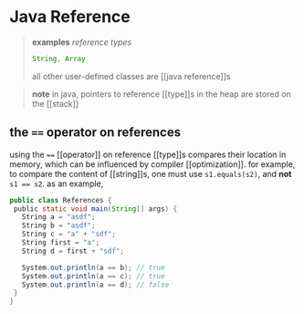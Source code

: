 # Java Reference

> **examples** _reference types_
>
> ```java
> String, Array
> ```
>
> all other user-defined classes are [[java reference]]s

> **note** in java, pointers to reference [[type]]s in the heap are stored on the [[stack]]

## the `==` operator on references

using the `==` [[operator]] on reference [[type]]s compares their location in memory, which can be influenced by compiler [[optimization]]. for example, to compare the content of [[string]]s, one must use `s1.equals(s2)`, and **not** `s1 == s2`. as an example,

```java
public class References {
 public static void main(String[] args) {
   String a = "asdf";
   String b = "asdf";
   String c = "a" + "sdf";
   String first = "a";
   String d = first + "sdf";

   System.out.println(a == b); // true
   System.out.println(a == c); // true
   System.out.println(a == d); // false
 }
}
```
